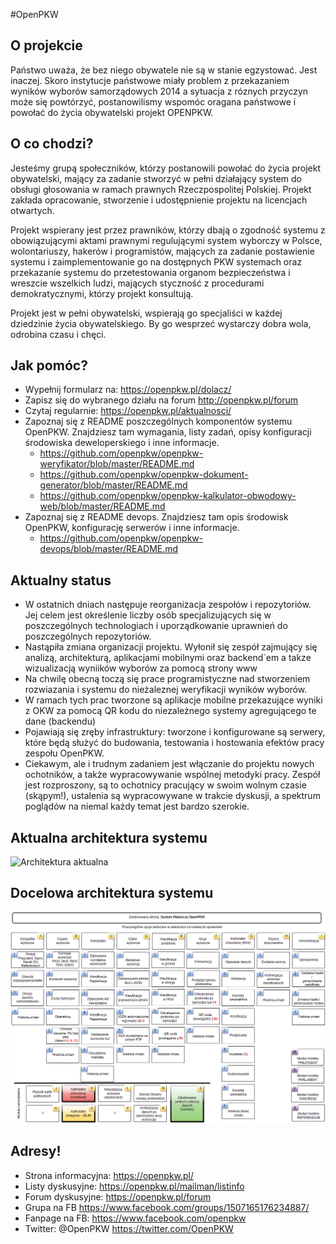 #OpenPKW



## O projekcie
Państwo uważa, że bez niego obywatele nie są w stanie egzystować. Jest inaczej. Skoro instytucje państwowe miały problem z przekazaniem wyników wyborów samorządowych 2014 a sytuacja z róznych przyczyn może się powtórzyć, postanowilismy wspomóc oragana państwowe i powołać do życia obywatelski projekt OPENPKW.

## O co chodzi?

Jesteśmy grupą społeczników, którzy postanowili powołać do życia projekt obywatelski, mający za zadanie stworzyć w pełni działający system do obsługi głosowania w ramach prawnych Rzeczpospolitej Polskiej. Projekt zakłada opracowanie, stworzenie i udostępnienie projektu na licencjach otwartych.

Projekt wspierany jest przez prawników, którzy dbają o zgodność systemu z obowiązującymi aktami prawnymi regulującymi system wyborczy w Polsce, wolontariuszy, hakerów i programistów, mających za zadanie postawienie systemu i zaimplementowanie go na dostępnych PKW systemach oraz przekazanie systemu do przetestowania organom bezpieczeństwa i wreszcie wszelkich ludzi, mających styczność z procedurami demokratycznymi, którzy projekt konsultują.

Projekt jest w pełni obywatelski, wspierają go specjaliści w każdej dziedzinie życia obywatelskiego. By go wesprzeć wystarczy dobra wola, odrobina czasu i chęci.

## Jak pomóc?
  * Wypełnij formularz na: https://openpkw.pl/dolacz/
  * Zapisz się do wybranego działu na forum http://openpkw.pl/forum
  * Czytaj regularnie: https://openpkw.pl/aktualnosci/
  * Zapoznaj się z README poszczególnych komponentów systemu OpenPKW. Znajdziesz tam wymagania, listy zadań, opisy konfiguracji środowiska deweloperskiego i inne informacje.
    * https://github.com/openpkw/openpkw-weryfikator/blob/master/README.md
    * https://github.com/openpkw/openpkw-dokument-generator/blob/master/README.md
    * https://github.com/openpkw/openpkw-kalkulator-obwodowy-web/blob/master/README.md
  * Zapoznaj się z README devops. Znajdziesz tam opis środowisk OpenPKW, konfigurację serwerów i inne informacje.
    * https://github.com/openpkw/openpkw-devops/blob/master/README.md

## Aktualny status
  * W ostatnich dniach następuje reorganizacja zespołów i repozytoriów. Jej celem jest określenie liczby osób specjalizujących się w poszczególnych technologiach i uporządkowanie uprawnień do poszczególnych repozytoriów.
  * Nastąpiła zmiana organizacji projektu. Wyłonił się zespół zajmujący się analizą, architekturą, aplikacjami mobilnymi oraz backend`em a takze wizualizacją wyniików wyborów za pomocą strony www
  * Na chwilę obecną toczą się prace programistyczne nad stworzeniem rozwiazania i systemu do nieżaleznej weryfikacji wyników wyborów. 
  * W ramach  tych prac tworzone są aplikacje mobilne przekazujące wyniki z OKW za pomocą QR kodu do niezależnego systemy agregującego te dane (backendu)
  * Pojawiają się zręby infrastruktury: tworzone i konfigurowane są serwery, które będą służyć do budowania, testowania i hostowania efektów pracy zespołu OpenPKW.
  * Ciekawym, ale i trudnym zadaniem jest włączanie do projektu nowych ochotników, a także wypracowywanie wspólnej metodyki pracy. Zespół jest rozproszony, są to ochotnicy pracujący w swoim wolnym czasie (skąpym!), ustalenia są wypracowywane w trakcie dyskusji, a spektrum poglądów na niemal każdy temat jest bardzo szerokie.
  
## Aktualna architektura systemu

![Architektura aktualna](https://raw.githubusercontent.com/openpkw/openpkw-devops/master/OpenPKW%20Architecture.png)

## Docelowa architektura systemu

![Architektura docelowa](https://raw.githubusercontent.com/openpkw/openpkw/master/dokumentacja/procesy/SW_OpenPKW.png)

## Adresy!

 * Strona informacyjna: https://openpkw.pl/
 * Listy dyskusyjne: https://openpkw.pl/mailman/listinfo
 * Forum dyskusyjne: https://openpkw.pl/forum
 * Grupa na FB https://www.facebook.com/groups/1507165176234887/
 * Fanpage na FB: https://www.facebook.com/openpkw
 * Twitter: @OpenPKW https://twitter.com/OpenPKW
